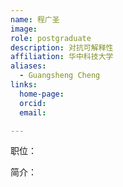 ```yaml
---
name: 程广圣
image: 
role: postgraduate
description: 对抗可解释性
affiliation: 华中科技大学
aliases:
  - Guangsheng Cheng
links:
  home-page: 
  orcid: 
  email: 

---
```


职位：

简介：

